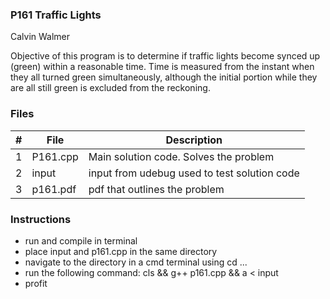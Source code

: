 ### P161 Traffic Lights

Calvin Walmer

Objective of this program is to determine if traffic lights become synced up (green) within a reasonable time. Time
is measured from the instant when they all turned green simultaneously, although the initial portion
while they are all still green is excluded from the reckoning.

### Files

|   #   | File             | Description                                        |
| :---: | ---------------- | -------------------------------------------------- |
|   1   | P161.cpp         | Main solution code. Solves the problem     |
|   2   | input            | input from udebug used to test solution code         |
|   3   | p161.pdf         | pdf that outlines the problem |

### Instructions
- run and compile in terminal
- place input and p161.cpp in the same directory
- navigate to the directory in a cmd terminal using cd ...
- run the following command: cls && g++ p161.cpp && a < input
- profit

